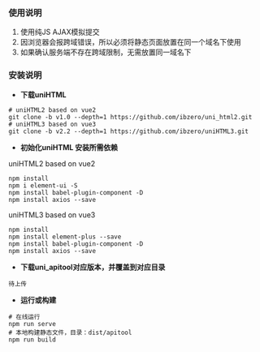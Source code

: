 ### 使用说明

1. 使用纯JS AJAX模拟提交
2. 因浏览器会报跨域错误，所以必须将静态页面放置在同一个域名下使用
3. 如果确认服务端不存在跨域限制，无需放置同一域名下

### 安装说明

- **下载uniHTML**

```
# uniHTML2 based on vue2
git clone -b v1.0 --depth=1 https://github.com/ibzero/uni_html2.git
# uniHTML3 based on vue3
git clone -b v2.2 --depth=1 https://github.com/ibzero/uniHTML3.git
```

- **初始化uniHTML 安装所需依赖**

uniHTML2 based on vue2

```
npm install
npm i element-ui -S
npm install babel-plugin-component -D
npm install axios --save
```

uniHTML3 based on vue3

```
npm install
npm install element-plus --save
npm install babel-plugin-component -D
npm install axios --save
```

- **下载uni_apitool对应版本，并覆盖到对应目录**

```
待上传
```

- **运行或构建**

```
# 在线运行
npm run serve
# 本地构建静态文件，目录：dist/apitool
npm run build
```